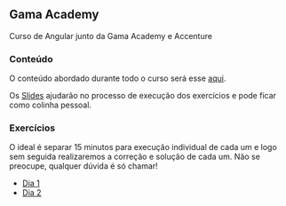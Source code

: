 ## Gama Academy

Curso de Angular junto da Gama Academy e Accenture

### Conteúdo
O conteúdo abordado durante todo o curso será esse [aqui](./conteudo).

Os [Slides](./angular.pdf) ajudarão no processo de execução dos exercícios e pode ficar como colinha pessoal.

### Exercícios
O ideal é separar 15 minutos para execução individual de cada um e logo sem seguida realizaremos a correção e solução de cada um. Não se preocupe, qualquer dúvida é só chamar!
- [Dia 1](./exercicios/dia-1.md)
- [Dia 2](./exercicios/dia-2.md)
